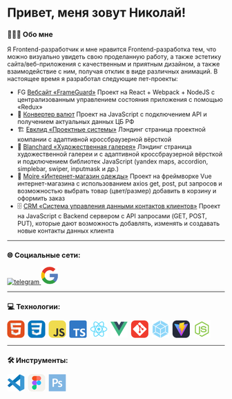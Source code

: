 # Привет, меня зовут Николай!

### 👨🏼‍💻 Обо мне

Я Frontend-разработчик и мне нравится Frontend-разработка тем, что можно визуально увидеть свою проделанную работу, а также эстетику сайта/веб-приложения с качественным и приятным дизайном, а также взаимодействие с ним, получая отклик в виде различных анимаций.
В настоящее время я разработал следующие пет-проекты:

- FG [Вебсайт «FrameGuard»](https://frameguard.site/) Проект на React + Webpack + NodeJS с централизованным управлением состояния приложения с помощью «Redux»
- 💱 [Конвертер валют](https://nikolajwinterfest.github.io/currency-converter/) Проект на JavaScript с подключением API и получением актуальных данных ЦБ РФ
- 🏗️ [Евклид «Проектные системы»](https://nikolajwinterfest.github.io/euclid.project-solutions/) Лэндинг страница проектной компании с адаптивной кроссбраузерной вёрсткой
- 🎨 [Blanchard «Художественная галерея»](https://nikolajwinterfest.github.io/blanchard.art-gallery/) Лэндинг страница художественной галереи и с адаптивной кроссбраузерной вёрсткой и подключением библиотек JavaScript (yandex maps, accordion, simplebar, swiper, inputmask и др.)
- 👗 [Moire «Интернет-магазин одежды»](https://nikolajwinterfest.github.io/moire.clothing-store/#/) Проект на фреймворке Vue интернет-магазина с использованием axios get, post, put запросов и возможностью выбрать товар (цвет/размер) добавить в корзину и оформить заказ
- 🗄️ [CRM «Система управления данными контактов клиентов»](https://github.com/NikolajWinterfest/skb-CRM/tree/master) Проект на JavaScript c Backend сервером с API запросами (GET, POST, PUT), которые дают возможность добавлять, изменять и создавать новые контакты данных клиента

---

### 🌐 Социальные сети:

<div id="badges">
    <a href="https://t.me/NikolajW" target="_blank">
      <img src="https://cdn-icons-png.flaticon.com/512/2111/2111646.png" alt="telegram" width="40" height="40" />
    </a>
    <a href="mailto:nikolaj.create@gmail.com">
      <img src="/assets/icons/GoogleMail.svg" alt="gmail" width="40" height="40" />
    </a>
</div>

---

### 💻 Технологии:

<div>
  <img src="/assets/icons/HTML.svg" title="HTML5" alt="html5" width="40" height="40"/>&nbsp;
  <img src="/assets/icons/CSS.svg" title="CSS3" alt="css3" width="40" height="40"/>&nbsp;
  <img src="/assets/icons/JavaScript.svg" title="JavaScript" alt="javascript" width="40" height="40"/>&nbsp;
  <img src="/assets/icons/TypeScript.svg" title="TypeScript" alt="typescript" width="40" height="40"/>&nbsp;
  <img src="/assets/icons/React.svg" title="React" alt="react" width="40" height="40"/>&nbsp;
  <img src="/assets/icons/Vue.svg" title="Vue" alt="vue" width="40" height="40"/>&nbsp;
  <img src="/assets/icons/Git.svg" title="Git" alt="git" width="40" height="40"/>&nbsp;
  <img src="/assets/icons/Webpack.svg" title="Webpack" alt="webpack" width="40" height="40"/>&nbsp;
  <img src="/assets/icons/Vite.svg" title="Vite" alt="vite" width="40" height="40"/>&nbsp;
  <img src="/assets/icons/NodeJS.svg" title="NodeJS" alt="nodejs" width="40" height="40"/>&nbsp;
</div>

---

### 🛠 Инструменты:

<div>
  <img src="/assets/icons/VScode.svg" title="VSCode" alt="vscode" width="40" height="40"/>&nbsp;
  <img src="/assets/icons/Figma.svg" title="Figma" alt="figma" width="40" height="40"/>&nbsp;
  <img src="/assets/icons/Photoshop.svg" title="Photoshop" alt="photoshop" width="40" height="40"/>&nbsp;
</div>
